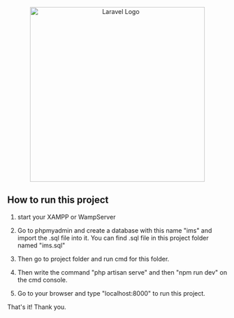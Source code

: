 <p align="center"><a href="https://laravel.com" target="_blank"><img src="https://raw.githubusercontent.com/laravel/art/master/logo-lockup/5%20SVG/2%20CMYK/1%20Full%20Color/laravel-logolockup-cmyk-red.svg" width="400" alt="Laravel Logo"></a></p>

## How to run this project

1. start your XAMPP or WampServer

2. Go to phpmyadmin and create a database with this name "ims" and import the .sql file into it. 
   You can find .sql file in this project folder named "ims.sql" 

3. Then go to project folder and run cmd for this folder.

4. Then write the command "php artisan serve" and then "npm run dev" on the cmd console.  
 
5. Go to your browser and type "localhost:8000" to run this project.


That's it! Thank you.


